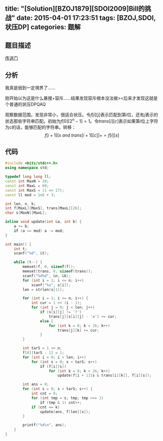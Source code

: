 title: "[Solution][BZOJ1879][SDOI2009]Bill的挑战"
date: 2015-04-01 17:23:51
tags: [BZOJ,SDOI,状压DP]
categories: 题解
---
## 题目描述
[传送门](http://www.lydsy.com/JudgeOnline/problem.php?id=1879)

## 分析
 我真是弱到一定境界了……

刚开始以为这是什么暴搜+容斥……结果发现容斥根本没法做><后来才发现这就是个普通的状压DPQAQ

观察数据范围，发现非常小，很适合状压。令$f[i][j]$表示匹配到第$i$位，还有$j$表示的状态那些字符串匹配。初始为$f[0][2^n-1]=1$。令$trans[i][c]$表示如果第$i$位上字符为$c$的话，能够匹配的字符串。转移：
$$ f[i+1][s~ and~ trans[i+1][c]]+=f[i][s] $$

<!--more-->
## 代码
```c++
#include <bits/stdc++.h>
using namespace std;

typedef long long ll;
const int MaxN = 20;
const int MaxL = 60;
const int MaxS = (1 << 17);
const ll mod = 1e6 + 3;

int len, n, k;
int f[MaxL][MaxS], trans[MaxL][26];
char s[MaxN][MaxL];

inline void update(int &a, int b) {
    a += b;
    if (a >= mod) a -= mod;
}

int main() {
    int t;
    scanf("%d", &t);

    while (t--) {
        memset(f, 0, sizeof(f));
        memset(trans, 0, sizeof(trans));
        scanf("%d%d", &n, &k);
        for (int i = 1; i <= n; i++)
            scanf("%s", s[i]);
        len = strlen(s[1]);

        for (int i = 1; i <= n; i++) {
            int cur = 1 << (i - 1);
            for (int j = 0; j < len; j++)
                if (s[i][j] != '?')
                    trans[j][s[i][j] - 'a'] += cur;
                else {
                    for (int k = 0; k < 26; k++)
                        trans[j][k] += cur;
                }
        }

        int tarS = 1 << n;
        f[0][tarS - 1] = 1;
        for (int i = 0; i < len; i++)
            for (int s = 0; s < tarS; s++)
                if (f[i][s])
                    for (int k = 0; k < 26; k++)
                        update(f[i + 1][s & trans[i][k]], f[i][s]);

        int ans = 0;
        for (int s = 0; s < tarS; s++) {
            int cnt = 0;
            for (int tmp = s; tmp; tmp >>= 1)
                if (tmp & 1) cnt++;
            if (cnt == k)
                update(ans, f[len][s]);
        }

        printf("%d\n", ans);
    }
}
```